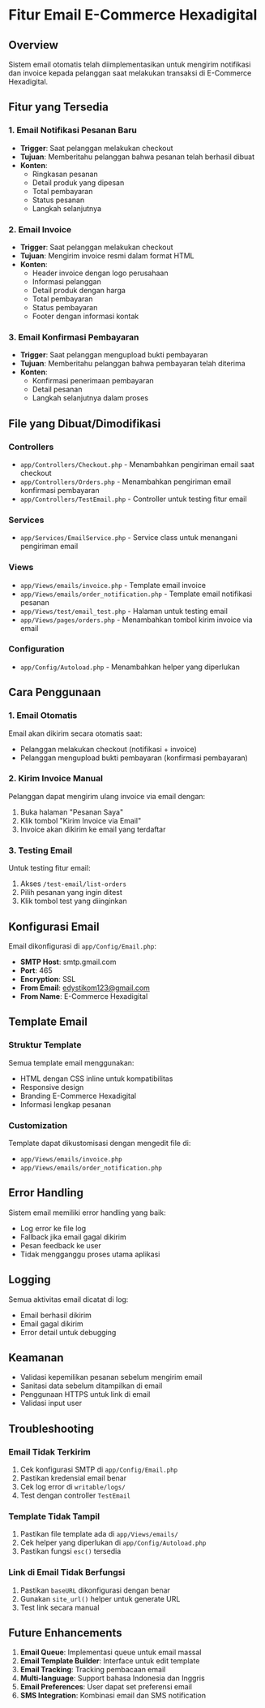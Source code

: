 # Fitur Email E-Commerce Hexadigital

## Overview

Sistem email otomatis telah diimplementasikan untuk mengirim notifikasi dan invoice kepada pelanggan saat melakukan transaksi di E-Commerce Hexadigital.

## Fitur yang Tersedia

### 1. Email Notifikasi Pesanan Baru

-   **Trigger**: Saat pelanggan melakukan checkout
-   **Tujuan**: Memberitahu pelanggan bahwa pesanan telah berhasil dibuat
-   **Konten**:
    -   Ringkasan pesanan
    -   Detail produk yang dipesan
    -   Total pembayaran
    -   Status pesanan
    -   Langkah selanjutnya

### 2. Email Invoice

-   **Trigger**: Saat pelanggan melakukan checkout
-   **Tujuan**: Mengirim invoice resmi dalam format HTML
-   **Konten**:
    -   Header invoice dengan logo perusahaan
    -   Informasi pelanggan
    -   Detail produk dengan harga
    -   Total pembayaran
    -   Status pembayaran
    -   Footer dengan informasi kontak

### 3. Email Konfirmasi Pembayaran

-   **Trigger**: Saat pelanggan mengupload bukti pembayaran
-   **Tujuan**: Memberitahu pelanggan bahwa pembayaran telah diterima
-   **Konten**:
    -   Konfirmasi penerimaan pembayaran
    -   Detail pesanan
    -   Langkah selanjutnya dalam proses

## File yang Dibuat/Dimodifikasi

### Controllers

-   `app/Controllers/Checkout.php` - Menambahkan pengiriman email saat checkout
-   `app/Controllers/Orders.php` - Menambahkan pengiriman email konfirmasi pembayaran
-   `app/Controllers/TestEmail.php` - Controller untuk testing fitur email

### Services

-   `app/Services/EmailService.php` - Service class untuk menangani pengiriman email

### Views

-   `app/Views/emails/invoice.php` - Template email invoice
-   `app/Views/emails/order_notification.php` - Template email notifikasi pesanan
-   `app/Views/test/email_test.php` - Halaman untuk testing email
-   `app/Views/pages/orders.php` - Menambahkan tombol kirim invoice via email

### Configuration

-   `app/Config/Autoload.php` - Menambahkan helper yang diperlukan

## Cara Penggunaan

### 1. Email Otomatis

Email akan dikirim secara otomatis saat:

-   Pelanggan melakukan checkout (notifikasi + invoice)
-   Pelanggan mengupload bukti pembayaran (konfirmasi pembayaran)

### 2. Kirim Invoice Manual

Pelanggan dapat mengirim ulang invoice via email dengan:

1. Buka halaman "Pesanan Saya"
2. Klik tombol "Kirim Invoice via Email"
3. Invoice akan dikirim ke email yang terdaftar

### 3. Testing Email

Untuk testing fitur email:

1. Akses `/test-email/list-orders`
2. Pilih pesanan yang ingin ditest
3. Klik tombol test yang diinginkan

## Konfigurasi Email

Email dikonfigurasi di `app/Config/Email.php`:

-   **SMTP Host**: smtp.gmail.com
-   **Port**: 465
-   **Encryption**: SSL
-   **From Email**: edystikom123@gmail.com
-   **From Name**: E-Commerce Hexadigital

## Template Email

### Struktur Template

Semua template email menggunakan:

-   HTML dengan CSS inline untuk kompatibilitas
-   Responsive design
-   Branding E-Commerce Hexadigital
-   Informasi lengkap pesanan

### Customization

Template dapat dikustomisasi dengan mengedit file di:

-   `app/Views/emails/invoice.php`
-   `app/Views/emails/order_notification.php`

## Error Handling

Sistem email memiliki error handling yang baik:

-   Log error ke file log
-   Fallback jika email gagal dikirim
-   Pesan feedback ke user
-   Tidak mengganggu proses utama aplikasi

## Logging

Semua aktivitas email dicatat di log:

-   Email berhasil dikirim
-   Email gagal dikirim
-   Error detail untuk debugging

## Keamanan

-   Validasi kepemilikan pesanan sebelum mengirim email
-   Sanitasi data sebelum ditampilkan di email
-   Penggunaan HTTPS untuk link di email
-   Validasi input user

## Troubleshooting

### Email Tidak Terkirim

1. Cek konfigurasi SMTP di `app/Config/Email.php`
2. Pastikan kredensial email benar
3. Cek log error di `writable/logs/`
4. Test dengan controller `TestEmail`

### Template Tidak Tampil

1. Pastikan file template ada di `app/Views/emails/`
2. Cek helper yang diperlukan di `app/Config/Autoload.php`
3. Pastikan fungsi `esc()` tersedia

### Link di Email Tidak Berfungsi

1. Pastikan `baseURL` dikonfigurasi dengan benar
2. Gunakan `site_url()` helper untuk generate URL
3. Test link secara manual

## Future Enhancements

1. **Email Queue**: Implementasi queue untuk email massal
2. **Email Template Builder**: Interface untuk edit template
3. **Email Tracking**: Tracking pembacaan email
4. **Multi-language**: Support bahasa Indonesia dan Inggris
5. **Email Preferences**: User dapat set preferensi email
6. **SMS Integration**: Kombinasi email dan SMS notification
